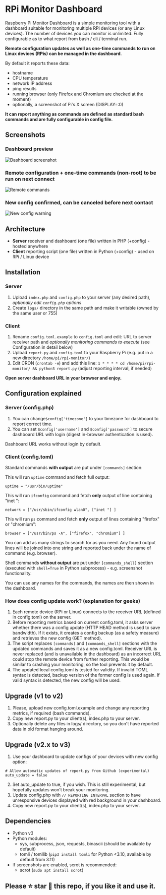 # RPi Monitor Dashboard

Raspberry Pi Monitor Dashboard is a simple monitoring tool with a dashboard suitable for monitoring multiple RPi devices (or any Linux devices). The number of devices you can monitor is unlimited. Fully configurable as to what report from bash / cli / terminal run.

**Remote configuration updates as well as one-time commands to run on Linux devices (RPis) can be managed in the dashboard.**

By default it reports these data:

* hostname
* CPU temperature
* network IP address
* ping results
* running browser (only Firefox and Chromium are checked at the moment)
* optionally, a screenshot of Pi's X screen (DISPLAY=:0)

**It can report anything as commands are defined as standard bash commands and are fully configurable in config file.**

## Screenshots
### Dashboard preview
![Dashboard screenshot](https://github.com/user-attachments/assets/4ed59bdf-6876-4ceb-b7e1-67ae04e4534d)
### Remote configuration + one-time commands (non-root) to be run on next connect
![Remote commands](https://github.com/user-attachments/assets/80985bac-e1ba-4909-9769-0d93969e67c4)
### New config confirmed, can be canceled before next contact
![New config warning](https://github.com/user-attachments/assets/b5af03d6-88d0-4a54-a2eb-fed920c40000)

## Architecture

* **Server** receiver and dashboard (one file) written in PHP (+config) - hosted anywhere
* **Client** reporting script (one file) written in Python (+config) - used on RPi / Linux device

## Installation

### Server
1. Upload `index.php` and `config.php` to your server (any desired path), _optionally edit `config.php` options_
2. Create `logs/` directory in the same path and make it writable (owned by the same user or 755)

### Client
1. Rename `config.toml.example` to `config.toml` and edit: URL to server receiver path and _optionally monitoring commands to execute_ (see Configuration in detail below)
2. Upload `report.py` and `config.toml` to your Raspberry Pi (e.g. put in a new directory `/home/pi/rpi-monitor/`)
3. Edit CRON (`crontab -e`) and add this line: `1 * * * * cd /home/pi/rpi-monitor/ && python3 report.py` (adjust reporting interval, if needed)

**Open server dashboard URL in your browser and enjoy.**

## Configuration explained

### Server (config.php)
1. You can change`$config['timezone']` to your timezone for dashboard to report correct time.
2. You can set `$config['username']` and `$config['password']` to secure dashboard URL with login (digest in-browser authentication is used).

Dashboard URL works without login by default.

### Client (config.toml)
Standard commands **with output** are put under `[commands]` section:

This will run `uptime` command and fetch full output:

```uptime = "/usr/bin/uptime"```

This will run `ifconfig` command and fetch **only** output of line containing "inet ":

```network = ["/usr/sbin/ifconfig wlan0", ["inet "] ]```

This will run `ps` command and fetch **only** output of lines containing "firefox" or "chromium":

```browser = ["/usr/bin/ps -A", ["firefox", "chromium"] ]```

You can add as many strings to search for as you need. Any found output lines will be joined into one string and reported back under the name of command (e.g. browser).

Shell commands **without output** are put under `[commands_shell]` section (executed with `shell=True` in Python subprocess) - e.g. screenshot functionality.

You can use any names for the commands, the names are then shown in the dashboard.

### How does config update work? (explanation for geeks)

1. Each remote device (RPi or Linux) connects to the receiver URL (defined in config.toml) on the server.
2. Before reporting metrics based on current config.toml, it asks server whether there was a config update (HTTP HEAD method is used to save bandwidth). If it exists, it creates a config backup (as a safety measure) and retrieves the new config (GET method).
3. The script replaces `[commands]` and `[commands_shell]` sections with the updated commands and saves it as a new config.toml. Receiver URL is never replaced (and is unavailable in the dashboard) as an incorrect URL could stop the remote device from further reporting. This would be similar to crashing your monitoring, so the tool prevents it by default.
4. The updated local config.toml is tested for validity. If invalid TOML syntax is detected, backup version of the former config is used again. If valid syntax is detected, the new config will be used.

## Upgrade (v1 to v2)
1. Please, upload new config.toml.example and change any reporting metrics, if required (bash commands).
2. Copy new report.py to your client(s), index.php to your server.
3. Optionally delete any files in logs/ directory, so you don't have reported data in old format hanging around.

## Upgrade (v2.x to v3)
1. Use your dashboard to update configs of your devices with new config option:
```
# Allow automatic updates of report.py from Github (experimental)
auto_update = false
```
2. Set auto_update to true, if you wish. This is still experimental, but hopefully updates won't break your monitoring.
3. Update config.php with `// REPORTING INTERVAL` section to have unresponsive devices displayed with red background in your dashboard.
4. Copy new report.py to your client(s), index.php to your server.

## Dependencies
* Python v3
* Python modules:
    * sys, subprocess, json, requests, binascii (should be available by default)
    * tomli / tomllib (`pip3 install tomli` for Python <3.10, available by default from 3.11)
* If screenshots are enabled, scrot is recommended:
    * scrot (`sudo apt install scrot`)

## Please ⭐ star 🌟 this repo, if you like it and use it.
